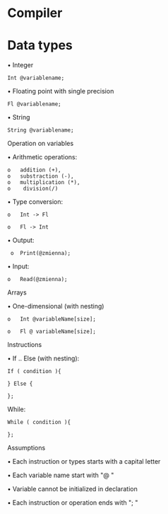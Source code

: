 # Compiler


# Data types

  •	Integer
  
    Int @variablename;

  •	Floating point with single precision 
  
    Fl @variablename;

  •	String 
  
    String @variablename;

Operation on variables

 •	Arithmetic operations: 

    o	addition (+), 
    o	substraction (-), 
    o	multiplication (*),
    o	 division(/)
 •	Type conversion:
 
    o	Int -> Fl
   
    o	Fl -> Int
   
 •	Output:
 
     o	Print(@zmienna);
   
 •	Input:
 
    o	Read(@zmienna);
  
Arrays

 •	One-dimensional (with nesting)
 
    o	Int @variableName[size];
    
    o	Fl @ variableName[size];
Instructions

   •	If .. Else (with  nesting):
   
    If ( condition ){

    } Else {
    
    };
 While:
 
    While ( condition ){

    };

Assumptions

•	Each instruction or types starts with a capital letter

•	Each variable name  start with "@ "

•	Variable cannot be initialized in declaration

•	Each instruction or operation ends with "; "




